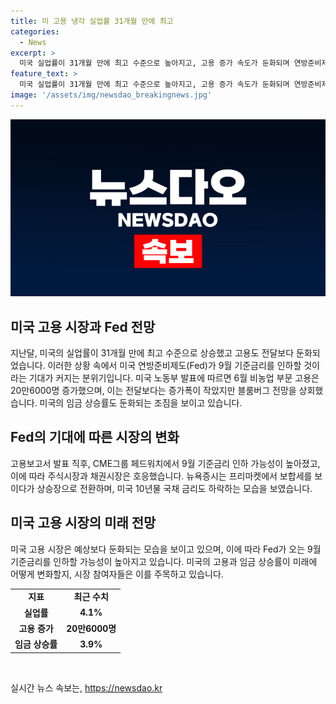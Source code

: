 ```yaml
---
title: 미 고용 냉각 실업률 31개월 만에 최고
categories:
  - News
excerpt: >
  미국 실업률이 31개월 만에 최고 수준으로 높아지고, 고용 증가 속도가 둔화되며 연방준비제도(Fed)의 9월 기준금리 인하 기대가 높아지는 가운데, 미국 노동부가 발표한 6월 비농업 고용 증가는 전망치를 상회하지만 둔화되었고, 임금 상승률도 둔화 조짐을 보였다. 연준의 기준금리 인하 가능성은 높아지면서 주식시장과 채권시장은 긍정적인 반응을 보였다.
feature_text: >
  미국 실업률이 31개월 만에 최고 수준으로 높아지고, 고용 증가 속도가 둔화되며 연방준비제도(Fed)의 9월 기준금리 인하 기대가 높아지는 가운데, 미국 노동부가 발표한 6월 비농업 고용 증가는 전망치를 상회하지만 둔화되었고, 임금 상승률도 둔화 조짐을 보였다. 연준의 기준금리 인하 가능성은 높아지면서 주식시장과 채권시장은 긍정적인 반응을 보였다.
image: '/assets/img/newsdao_breakingnews.jpg'
---
```


<p><img src="/assets/img/newsdao_breakingnews.jpg" alt="pcversion 속보" /></p>

<h2 data-ke-size="size26">미국 고용 시장과 Fed 전망</h2>

<p data-ke-size="size16">지난달, 미국의 실업률이 31개월 만에 최고 수준으로 상승했고 고용도 전달보다 둔화되었습니다. 이러한 상황 속에서 미국 연방준비제도(Fed)가 9월 기준금리를 인하할 것이라는 기대가 커지는 분위기입니다. 미국 노동부 발표에 따르면 6월 비농업 부문 고용은 20만6000명 증가했으며, 이는 전달보다는 증가폭이 작았지만 블룸버그 전망을 상회했습니다. 미국의 임금 상승률도 둔화되는 조짐을 보이고 있습니다. </p>

<h2 data-ke-size="size26">Fed의 기대에 따른 시장의 변화</h2>

<p data-ke-size="size16">고용보고서 발표 직후, CME그룹 페드워치에서 9월 기준금리 인하 가능성이 높아졌고, 이에 따라 주식시장과 채권시장은 호응했습니다. 뉴욕증시는 프리마켓에서 보합세를 보이다가 상승장으로 전환하며, 미국 10년물 국채 금리도 하락하는 모습을 보였습니다.</p>

<h2 data-ke-size="size26">미국 고용 시장의 미래 전망</h2>

<p data-ke-size="size16">미국 고용 시장은 예상보다 둔화되는 모습을 보이고 있으며, 이에 따라 Fed가 오는 9월 기준금리를 인하할 가능성이 높아지고 있습니다. 미국의 고용과 임금 상승률이 미래에 어떻게 변화할지, 시장 참여자들은 이를 주목하고 있습니다.</p>

<table>
  <tr>
    <td style="text-align: center; height: 17px;"><b>지표</b></td>
    <td style="text-align: center; height: 17px;"><b>최근 수치</b></td>
  </tr>
  <tr>
    <td style="text-align: center; height: 17px;"><b>실업률</b></td>
    <td style="text-align: center; height: 17px;"><b>4.1%</b></td>
  </tr>
  <tr>
    <td style="text-align: center; height: 17px;"><b>고용 증가</b></td>
    <td style="text-align: center; height: 17px;"><b>20만6000명</b></td>
  </tr>
  <tr>
    <td style="text-align: center; height: 17px;"><b>임금 상승률</b></td>
    <td style="text-align: center; height: 17px;"><b>3.9%</b></td>
  </tr>
</table>

<p data-ke-size="size16">&nbsp;</p>
실시간 뉴스 속보는, <a href="https://newsdao.kr" rel="dofollow">https://newsdao.kr</a>


